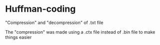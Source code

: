 # Huffman-coding
"Compression" and "decompression" of .txt file

The "compression" was made using a .ctx file instead of .bin file to make things easier

